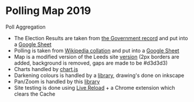 # Polling Map 2019
Poll Aggregation

- The Election Results are taken from [the Government record](https://data.gov.uk/dataset/b77fcedb-4792-4de4-935f-4f344ed4c2c6/general-election-results-2017) and put into a [Google Sheet](https://docs.google.com/spreadsheets/d/1wRoYhZjzj4RU9mStNORmWgbA1kdOr229c0S_eWJU2Hs/edit#gid=1511842994)
- Polling is taken from [Wikipedia collation](https://en.wikipedia.org/wiki/Opinion_polling_for_the_next_United_Kingdom_general_election) and put into a [Google Sheet](https://docs.google.com/spreadsheets/d/1SGSY9PxrHFAft206UQSHMleqam7-qEhiqCXsFXgRYt8/edit#gid=0)
- Map is a modified version of the Leeds site [version](https://odileeds.org/projects/hexmaps/constituencies/) (2px borders are added, background is removed, gaps are made to be #d3d3d3)
- Charts handled by [chart.js](https://www.chartjs.org/)
- Darkening colours is handled by a [library](https://github.com/shybovycha/darken_color.js), drawing's done on inkscape
- Pan/Zoom is handled by this [library](https://github.com/ariutta/svg-pan-zoom/)
- Site testing is done using [Live Reload](https://github.com/lepture/python-livereload) + a Chrome extension which clears the Cache 
